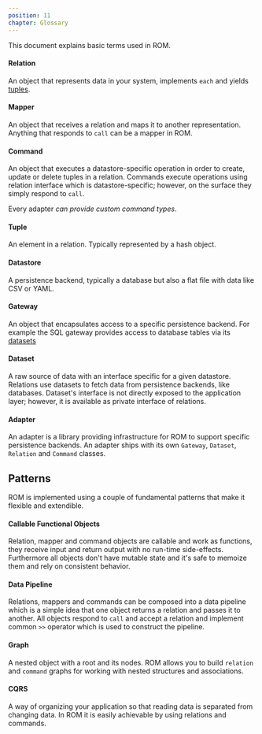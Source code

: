 ```yaml
---
position: 11
chapter: Glossary
---
```


This document explains basic terms used in ROM.

#### Relation

An object that represents data in your system, implements `each` and yields
[tuples](#tuple).

#### Mapper

An object that receives a relation and maps it to another representation. Anything
that responds to `call` can be a mapper in ROM.

#### Command

An object that executes a datastore-specific operation in order to create, update
or delete tuples in a relation. Commands execute operations using relation
interface which is datastore-specific; however, on the surface they simply respond
to `call`.

Every adapter *can provide custom command types*.

#### Tuple

An element in a relation. Typically represented by a hash object.

#### Datastore

A persistence backend, typically a database but also a flat file with data like
CSV or YAML.

#### Gateway

An object that encapsulates access to a specific persistence backend. For example
the SQL gateway provides access to database tables via its [datasets](#dataset)

#### Dataset

A raw source of data with an interface specific for a given datastore. Relations
use datasets to fetch data from persistence backends, like databases. Dataset's
interface is not directly exposed to the application layer; however, it is
available as private interface of relations.

#### Adapter

An adapter is a library providing infrastructure for ROM to support specific
persistence backends. An adapter ships with its own `Gateway`, `Dataset`, `Relation`
and `Command` classes.

## Patterns

ROM is implemented using a couple of fundamental patterns that make it flexible
and extendible.

#### Callable Functional Objects

Relation, mapper and command objects are callable and work as functions, they
receive input and return output with no run-time side-effects. Furthermore all
objects don't have mutable state and it's safe to memoize them and rely on
consistent behavior.

#### Data Pipeline

Relations, mappers and commands can be composed into a data pipeline which is a
simple idea that one object returns a relation and passes it to another. All objects
respond to `call` and accept a relation and implement common `>>` operator which
is used to construct the pipeline.

#### Graph

A nested object with a root and its nodes. ROM allows you to build `relation`
and `command` graphs for working with nested structures and associations.

#### CQRS

A way of organizing your application so that reading data is separated from
changing data. In ROM it is easily achievable by using relations and commands.
